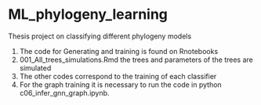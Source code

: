 # ML_phylogeny_learning
 Thesis project on classifying different phylogeny models
 
 
1) The code for Generating and training is found on Rnotebooks
2) 001_All_trees_simulations.Rmd the trees and parameters of the trees are simulated
3) The other codes correspond to the training of each classifier
4) For the graph training  it is necessary to run the code in python c06_infer_gnn_graph.ipynb.
